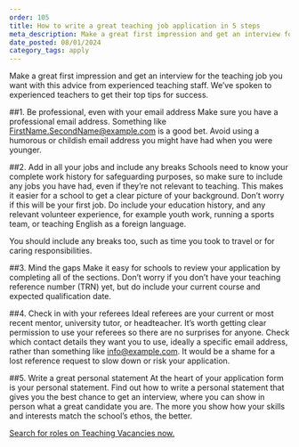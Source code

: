 ```yaml
---
order: 105
title: How to write a great teaching job application in 5 steps
meta_description: Make a great first impression and get an interview for the teaching job you want with advice from experienced teaching staff.
date_posted: 08/01/2024
category_tags: apply
---
```


Make a great first impression and get an interview for the teaching job you want with this advice from experienced teaching staff. We’ve spoken to experienced teachers to get their top tips for success.

##1. Be professional, even with your email address
Make sure you have a professional email address. Something like FirstName.SecondName@example.com is a good bet. Avoid using a humorous or childish email address you might have had when you were younger. 

##2. Add in all your jobs and include any breaks
Schools need to know your complete work history for safeguarding purposes, so make sure to include any jobs you have had, even if they’re not relevant to teaching. This makes it easier for a school to get a clear picture of your background. Don’t worry if this will be your first job. Do include your education history, and any relevant volunteer experience, for example youth work, running a sports team, or teaching English as a foreign language. 

You should include any breaks too, such as time you took to travel or for caring responsibilities.

##3. Mind the gaps
Make it easy for schools to review your application by completing all of the sections. Don’t worry if you don’t have your teaching reference number (TRN) yet, but do include your current course and expected qualification date. 

##4. Check in with your referees
Ideal referees are your current or most recent mentor, university tutor, or headteacher. It’s worth getting clear permission to use your referees so there are no surprises for anyone. Check which contact details they want you to use, ideally a specific email address, rather than something like info@example.com. It would be a shame for a lost reference request to slow down or risk your application.

##5. Write a great personal statement
At the heart of your application form is your personal statement. Find out how to write a personal statement that gives you the best chance to get an interview, where you can show in person what a great candidate you are. The more you show how your skills and interests match the school’s ethos, the better.

[Search for roles on Teaching Vacancies now.](https://teaching-vacancies.service.gov.uk/jobs?keyword=&location=)
